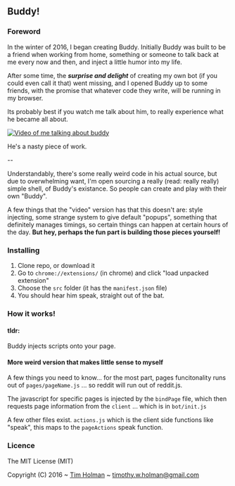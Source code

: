 ## Buddy!

### Foreword
In the winter of 2016, I began creating Buddy. Initially Buddy was built to be a friend when working from home, something or someone to talk back at me every now and then, and inject a little humor into my life.

After some time, the ***surprise and delight*** of creating my own bot (if you could even call it that) went missing, and I opened Buddy up to some friends, with the promise that whatever code they write, will be running in my browser.

Its probably best if you watch me talk about him, to really experience what he became all about.

[![Video of me talking about buddy](https://s3.amazonaws.com/tholman.com/img/buddy-video-image.png)](https://youtu.be/RY8aCIfERHU?t=15m4s)

He's a nasty piece of work.

--

Understandably, there's some really weird code in his actual source, but due to overwhelming want, I'm open sourcing a really (read: really really) simple shell, of Buddy's existance. So people can create and play with their own "Buddy".

A few things that the "video" version has that this doesn't are: style injecting, some strange system to give default "popups", something that definitely manages timings, so certain things can happen at certain hours of the day. __But hey, perhaps the fun part is building those pieces yourself!__

### Installing
1. Clone repo, or download it
2. Go to `chrome://extensions/` (in chrome) and click "load unpacked extension"
3. Choose the `src` folder (it has the `manifest.json` file)
4. You should hear him speak, straight out of the bat.

### How it works!
#### tldr: 
Buddy injects scripts onto your page.

#### More weird version that makes little sense to myself

A few things you need to know... for the most part, pages funcitonality runs out of `pages/pageName.js` ... so reddit will run out of reddit.js.

The javascript for specific pages is injected by the `bindPage` file, which then requests page information from the `client` ... which is in `bot/init.js`

A few other files exist. `actions.js` which is the client side functions like "speak", this maps to the `pageActions` speak function.

### Licence
The MIT License (MIT)

Copyright (C) 2016 ~ [Tim Holman](http://tholman.com) ~ timothy.w.holman@gmail.com

